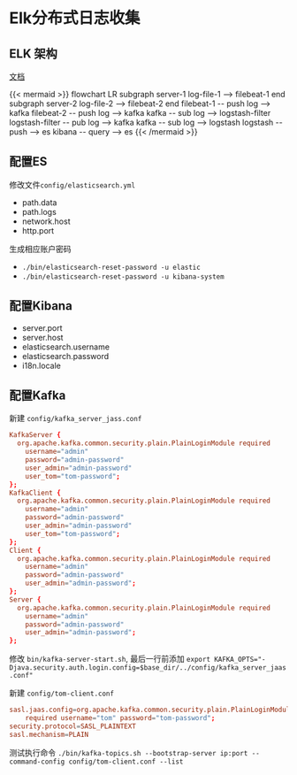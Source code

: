 # Elk分布式日志收集


<!--more-->

## ELK 架构

[文档](https://www.elastic.co/guide/index.html)

{{< mermaid >}}
flowchart LR
    subgraph server-1
        log-file-1 --> filebeat-1
    end
    subgraph server-2
        log-file-2 --> filebeat-2
    end
    filebeat-1 -- push log --> kafka
    filebeat-2 -- push log --> kafka
    kafka -- sub log --> logstash-filter
    logstash-filter -- pub log --> kafka
    kafka -- sub log --> logstash
    logstash -- push --> es
    kibana -- query --> es
{{< /mermaid >}}


## 配置ES

修改文件`config/elasticsearch.yml`

- path.data
- path.logs
- network.host
- http.port

生成相应账户密码
- `./bin/elasticsearch-reset-password -u elastic`
- `./bin/elasticsearch-reset-password -u kibana-system`


## 配置Kibana

- server.port
- server.host
- elasticsearch.username
- elasticsearch.password
- i18n.locale


## 配置Kafka

新建 `config/kafka_server_jass.conf`

```conf
KafkaServer {
  org.apache.kafka.common.security.plain.PlainLoginModule required
    username="admin"
    password="admin-password"
    user_admin="admin-password"
    user_tom="tom-password";
};
KafkaClient {
  org.apache.kafka.common.security.plain.PlainLoginModule required
    username="admin"
    password="admin-password"
    user_admin="admin-password"
    user_tom="tom-password";
};
Client {
  org.apache.kafka.common.security.plain.PlainLoginModule required
    username="admin"
    password="admin-password"
    user_admin="admin-password";
};
Server {
  org.apache.kafka.common.security.plain.PlainLoginModule required
    username="admin"
    password="admin-password"
    user_admin="admin-password";
};
```

修改 `bin/kafka-server-start.sh`, 最后一行前添加 `export KAFKA_OPTS="-Djava.security.auth.login.config=$base_dir/../config/kafka_server_jaas.conf"`

新建 `config/tom-client.conf`

```conf
sasl.jaas.config=org.apache.kafka.common.security.plain.PlainLoginModule \
    required username="tom" password="tom-password";
security.protocol=SASL_PLAINTEXT
sasl.mechanism=PLAIN
```

测试执行命令 `./bin/kafka-topics.sh --bootstrap-server ip:port --command-config config/tom-client.conf --list`

